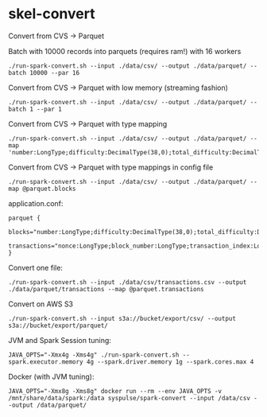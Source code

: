 # skel-convert


Convert from CVS -> Parquet 

Batch with 10000 records into parquets (requires ram!) with 16 workers

```
./run-spark-convert.sh --input ./data/csv/ --output ./data/parquet/ --batch 10000 --par 16
```

Convert from CVS -> Parquet with low memory (streaming fashion)

```
./run-spark-convert.sh --input ./data/csv/ --output ./data/parquet/ --batch 1 --par 1
```

Convert from CVS -> Parquet with type mapping

```
./run-spark-convert.sh --input ./data/csv/ --output ./data/parquet/ --map 'number:LongType;difficulty:DecimalType(38,0);total_difficulty:DecimalType(38,0);size:LongType;gas_limit:LongType;gas_used:LongType;timestamp:LongType;transaction_count:LongType;base_fee_per_gas:LongType'
```

Convert from CVS -> Parquet with type mappings in config file

```
./run-spark-convert.sh --input ./data/csv/ --output ./data/parquet/ --map @parquet.blocks
```
application.conf:
```
parquet {
  blocks="number:LongType;difficulty:DecimalType(38,0);total_difficulty:DecimalType(38,0);size:LongType;gas_limit:LongType;gas_used:LongType;timestamp:LongType;transaction_count:LongType;base_fee_per_gas:LongType"
  transactions="nonce:LongType;block_number:LongType;transaction_index:LongType;value:DecimalType(38,0);gas:LongType;gas_price:LongType"
}
```

Convert one file:
```
./run-spark-convert.sh --input ./data/csv/transactions.csv --output ./data/parquet/transactions --map @parquet.transactions
```

Convert on AWS S3 

```
./run-spark-convert.sh --input s3a://bucket/export/csv/ --output s3a://bucket/export/parquet/
```

JVM and Spark Session tuning:

```
JAVA_OPTS="-Xmx4g -Xms4g" ./run-spark-convert.sh --spark.executor.memory 4g --spark.driver.memory 1g --spark.cores.max 4
```

Docker (with JVM tuning):

```
JAVA_OPTS="-Xmx8g -Xms8g" docker run --rm --env JAVA_OPTS -v /mnt/share/data/spark:/data syspulse/spark-convert --input /data/csv --output /data/parquet/
```
